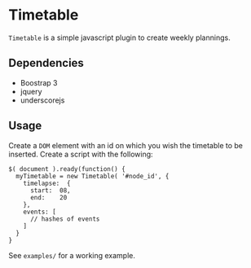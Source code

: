 # Timetable

`Timetable` is a simple javascript plugin to create weekly plannings.

## Dependencies

* Boostrap 3
* jquery
* underscorejs

## Usage

Create a `DOM` element with an id on which you wish the timetable to be inserted.
Create a script with the following:

```
$( document ).ready(function() {
  myTimetable = new Timetable( '#node_id', {
    timelapse:  {
      start:  08,
      end:    20
    },
    events: [
      // hashes of events
    ]
  }
}
```


See `examples/` for a working example.
